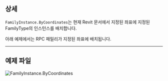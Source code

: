 ## 상세
`FamilyInstance.ByCoordinates`는 현재 Revit 문서에서 지정된 좌표에 지정된 FamilyType의 인스턴스를 배치합니다.

아래 예제에서는 RPC 패밀리가 지정된 좌표에 배치됩니다.

___
## 예제 파일

![FamilyInstance.ByCoordinates](./Revit.Elements.FamilyInstance.ByCoordinates_img.jpg)
